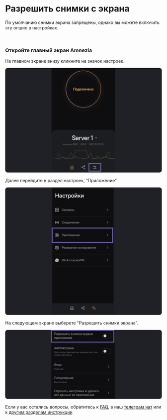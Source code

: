 # Разрешить снимки с экрана

По умолчанию снимки экрана запрещены, однако вы можете включить эту опцию в настройках.

&nbsp;

### Откройте главный экран Amnezia


На главном экране внизу кликните на значок настроек.

![](https://raw.githubusercontent.com/amnezia-vpn/amnezia.org-content/master/docs/ru/instructions/16_allow-screenshots/img/as_ru_1.png)

Далее перейдите в раздел настроек, “Приложение”

![](https://raw.githubusercontent.com/amnezia-vpn/amnezia.org-content/master/docs/ru/instructions/16_allow-screenshots/img/as_ru_2.png)

На следующем экране выберете “Разрешить снимки экрана”. 

![](https://raw.githubusercontent.com/amnezia-vpn/amnezia.org-content/master/docs/ru/instructions/16_allow-screenshots/img/as_ru_3.png)

Если у вас остались вопросы, обратитесь к [FAQ], в наш [телеграм чат] или к [другим разделам инструкции]

[amnezia-site-ext-link]: https://amnezia-web-nx1r.vercel.app
[about-int-link]: /about
[FAQ]: ../faq
[телеграм чат]: https://t.me/amnezia_vpn
[другим разделам инструкции]: ../instructions








